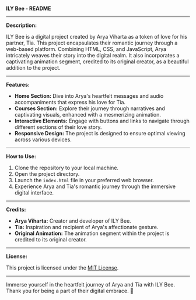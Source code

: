 **ILY Bee - README**

---

**Description:**

ILY Bee is a digital project created by Arya Viharta as a token of love for his partner, Tia. This project encapsulates their romantic journey through a web-based platform. Combining HTML, CSS, and JavaScript, Arya intricately weaves their story into the digital realm. It also incorporates a captivating animation segment, credited to its original creator, as a beautiful addition to the project.

---

**Features:**

- **Home Section:** Dive into Arya's heartfelt messages and audio accompaniments that express his love for Tia.
- **Courses Section:** Explore their journey through narratives and captivating visuals, enhanced with a mesmerizing animation.
- **Interactive Elements:** Engage with buttons and links to navigate through different sections of their love story.
- **Responsive Design:** The project is designed to ensure optimal viewing across various devices.

---

**How to Use:**

1. Clone the repository to your local machine.
2. Open the project directory.
3. Launch the `index.html` file in your preferred web browser.
4. Experience Arya and Tia's romantic journey through the immersive digital interface.

---

**Credits:**

- **Arya Viharta:** Creator and developer of ILY Bee.
- **Tia:** Inspiration and recipient of Arya's affectionate gesture.
- **Original Animation:** The animation segment within the project is credited to its original creator.

---

**License:**

This project is licensed under the [MIT License](LICENSE).

---

Immerse yourself in the heartfelt journey of Arya and Tia with ILY Bee. Thank you for being a part of their digital embrace. 🌟
